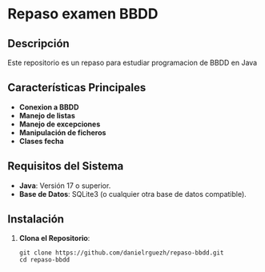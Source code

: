 # Repaso examen BBDD

## Descripción

Este repositorio es un repaso para estudiar programacion de BBDD en Java

## Características Principales

- **Conexion a BBDD**
- **Manejo de listas**
- **Manejo de excepciones**
- **Manipulación de ficheros**
- **Clases fecha**

## Requisitos del Sistema

- **Java**: Versión 17 o superior.
- **Base de Datos**: SQLite3 (o cualquier otra base de datos compatible).

## Instalación

1. **Clona el Repositorio**:
   ```bash/ windows cmd
   git clone https://github.com/danielrguezh/repaso-bbdd.git
   cd repaso-bbdd
